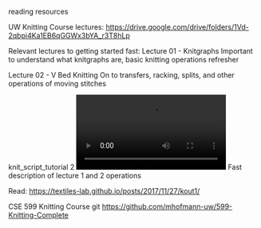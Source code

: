reading resources

UW Knitting Course lectures: https://drive.google.com/drive/folders/1Vd-2qbpi4Ka1EB6qGGWx3bYA_r3T8hLp

Relevant lectures to getting started fast:
Lecture 01 - Knitgraphs
Important to understand what knitgraphs are, basic knitting operations refresher

Lecture 02 - V Bed Knitting
On to transfers, racking, splits, and other operations of moving stitches

knit_script_tutorial 2 <video controls src="https://northeastern-my.sharepoint.com/personal/m_hofmann_northeastern_edu/Documents/Attachments/knit_script_tutorial%202.mp4" title="https://northeastern-my.sharepoint.com/:v:/r/personal/m_hofmann_northeastern_edu/Documents/Attachments/knit_script_tutorial 2.mp4"></video>
Fast description of lecture 1 and 2 operations

Read: https://textiles-lab.github.io/posts/2017/11/27/kout1/ 

CSE 599 Knitting Course git
https://github.com/mhofmann-uw/599-Knitting-Complete 